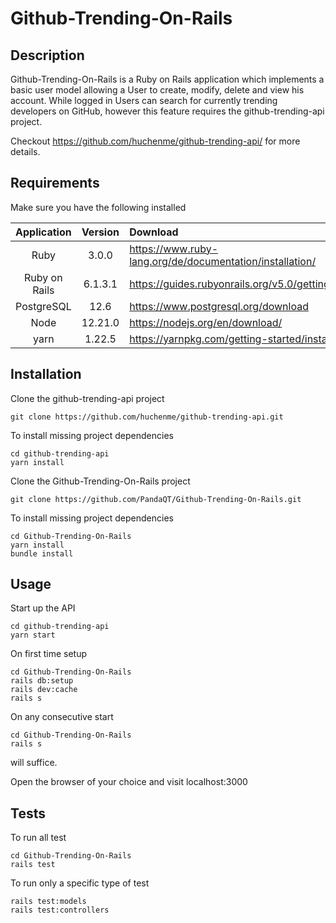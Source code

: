 # Github-Trending-On-Rails

## Description

Github-Trending-On-Rails is a Ruby on Rails application which implements a basic user model allowing a User to create, modify, delete and view his account.
While logged in Users can search for currently trending developers on GitHub, however this feature requires the github-trending-api project.

Checkout https://github.com/huchenme/github-trending-api/ for more details.

## Requirements

Make sure you have the following installed

| Application	| Version	    | Download 	                                               |
|:-------------:|:-------------:|:---------------------------------------------------------|
| Ruby 	        | 3.0.0 	    | https://www.ruby-lang.org/de/documentation/installation/ |
| Ruby on Rails | 6.1.3.1 	    | https://guides.rubyonrails.org/v5.0/getting_started.html |
| PostgreSQL    | 12.6          | https://www.postgresql.org/download                      |
| Node 	        | 12.21.0 	    | https://nodejs.org/en/download/                          |
| yarn 	        | 1.22.5 	    | https://yarnpkg.com/getting-started/install              |

## Installation

Clone the github-trending-api project
```
git clone https://github.com/huchenme/github-trending-api.git
```
To install missing project dependencies
```
cd github-trending-api
yarn install
```

Clone the Github-Trending-On-Rails project
```
git clone https://github.com/PandaQT/Github-Trending-On-Rails.git
```
To install missing project dependencies
```
cd Github-Trending-On-Rails
yarn install
bundle install
```
## Usage

Start up the API 
```
cd github-trending-api
yarn start
```

On first time setup

```
cd Github-Trending-On-Rails
rails db:setup      
rails dev:cache
rails s
```

On any consecutive start 

```
cd Github-Trending-On-Rails
rails s
```
will suffice.

Open the browser of your choice and visit localhost:3000 

## Tests

To run all test

```
cd Github-Trending-On-Rails
rails test
```

To run only a specific type of test

```
rails test:models
rails test:controllers
```